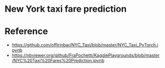 # New York taxi fare prediction

# Reference
- https://github.com/offirinbar/NYC_Taxi/blob/master/NYC_Taxi_PyTorch.ipynb
- https://nbviewer.org/github/FraPochetti/KagglePlaygrounds/blob/master/NYC%20Taxi%20Fares%20Prediction.ipynb
